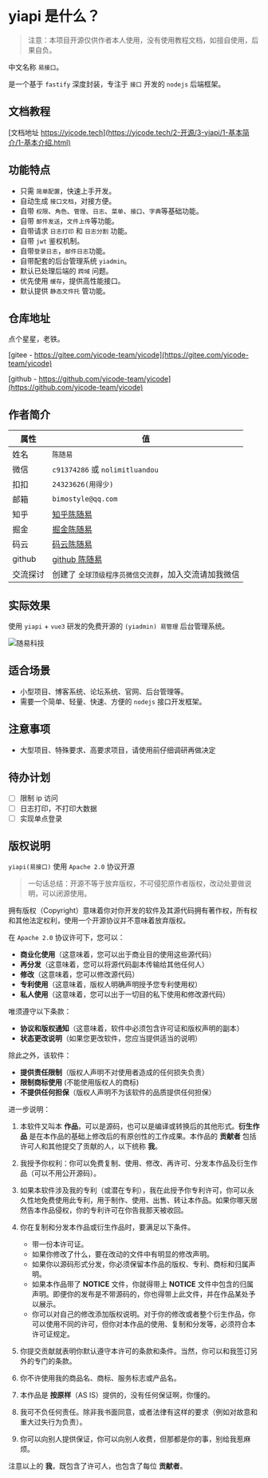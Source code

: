 # yiapi 是什么？

> 注意：本项目开源仅供作者本人使用，没有使用教程文档，如擅自使用，后果自负。

中文名称 `易接口`。

是一个基于 `fastify` 深度封装，专注于 `接口` 开发的 `nodejs` 后端框架。

## 文档教程

[文档地址 https://yicode.tech](https://yicode.tech/2-开源/3-yiapi/1-基本简介/1-基本介绍.html)

## 功能特点

-   只需 `简单配置`，快速上手开发。
-   自动生成 `接口文档`，对接方便。
-   自带 `权限`、`角色`、`管理`、`日志`、`菜单`、`接口`、`字典`等基础功能。
-   自带 `邮件发送`，`文件上传`等功能。
-   自带请求 `日志打印` 和 `日志分割` 功能。
-   自带 `jwt` 鉴权机制。
-   自带`登录日志`，`邮件日志`功能。
-   自带配套的后台管理系统 `yiadmin`。
-   默认已处理后端的 `跨域` 问题。
-   优先使用 `缓存`，提供高性能接口。
-   默认提供 `静态文件托` 管功能。

## 仓库地址

点个星星，老铁。

[gitee - https://gitee.com/yicode-team/yicode](https://gitee.com/yicode-team/yicode)

[github - https://github.com/yicode-team/yicode](https://github.com/yicode-team/yicode)

## 作者简介

| 属性     | 值                                                    |
| -------- | ----------------------------------------------------- |
| 姓名     | `陈随易`                                              |
| 微信     | `c91374286` 或 `nolimitluandou`                       |
| 扣扣     | `24323626(用得少)`                                    |
| 邮箱     | `bimostyle@qq.com`                                    |
| 知乎     | [知乎陈随易](https://www.zhihu.com/people/chensuiyi)  |
| 掘金     | [掘金陈随易](https://juejin.im/user/1239904846873326) |
| 码云     | [码云陈随易](https://gitee.com/banshiweichen)         |
| github   | [github 陈随易](https://github.com/chenbimo)          |
| 交流探讨 | 创建了 `全球顶级程序员微信交流群`，加入交流请加我微信 |

## 实际效果

使用 `yiapi` + `vue3` 研发的免费开源的 `(yiadmin) 易管理` 后台管理系统。

![随易科技](https://static.yicode.tech/images/202306/20230615215924.png)

## 适合场景

-   小型项目、博客系统、论坛系统、官网、后台管理等。
-   需要一个简单、轻量、快速、方便的 `nodejs` 接口开发框架。

## 注意事项

-   大型项目、特殊要求、高要求项目，请使用前仔细调研再做决定

## 待办计划

-   [ ] 限制 ip 访问
-   [ ] 日志打印，不打印大数据
-   [ ] 实现单点登录

## 版权说明

`yiapi(易接口)` 使用 `Apache 2.0` 协议开源

> 一句话总结：开源不等于放弃版权，不可侵犯原作者版权，改动处要做说明，可以闭源使用。

拥有版权（Copyright）意味着你对你开发的软件及其源代码拥有著作权，所有权和其他法定权利，使用一个开源协议并不意味着放弃版权。

在 `Apache 2.0` 协议许可下，您可以：

-   **商业化使用**（这意味着，您可以出于商业目的使用这些源代码）
-   **再分发**（这意味着，您可以将源代码副本传输给其他任何人）
-   **修改**（这意味着，您可以修改源代码）
-   **专利使用**（这意味着，版权人明确声明授予您专利使用权）
-   **私人使用**（这意味着，您可以出于一切目的私下使用和修改源代码）

唯须遵守以下条款：

-   **协议和版权通知**（这意味着，软件中必须包含许可证和版权声明的副本）
-   **状态更改说明**（如果您更改软件，您应当提供适当的说明）

除此之外，该软件：

-   **提供责任限制**（版权人声明不对使用者造成的任何损失负责）
-   **限制商标使用** (不能使用版权人的商标)
-   **不提供任何担保**（版权人声明不为该软件的品质提供任何担保）

进一步说明：

1. 本软件又叫本 **作品**，可以是源码，也可以是编译或转换后的其他形式。**衍生作品** 是在本作品的基础上修改后的有原创性的工作成果。本作品的 **贡献者** 包括许可人和其他提交了贡献的人，以下统称 **我**。
2. 我授予你权利：你可以免费复制、使用、修改、再许可、分发本作品及衍生作品（可以不用公开源码）。
3. 如果本软件涉及我的专利（或潜在专利），我在此授予你专利许可，你可以永久性地免费使用此专利，用于制作、使用、出售、转让本作品。如果你哪天居然告本作品侵权，你的专利许可在你告我那天被收回。
4. 你在复制和分发本作品或衍生作品时，要满足以下条件。

    - 带一份本许可证。
    - 如果你修改了什么，要在改动的文件中有明显的修改声明。
    - 如果你以源码形式分发，你必须保留本作品的版权、专利、商标和归属声明。
    - 如果本作品带了 **NOTICE** 文件，你就得带上 **NOTICE** 文件中包含的归属声明。即便你的发布是不带源码的，你也得带上此文件，并在作品某处予以展示。
    - 你可以对自己的修改添加版权说明。对于你的修改或者整个衍生作品，你可以使用不同的许可，但你对本作品的使用、复制和分发等，必须符合本许可证规定。

5. 你提交贡献就表明你默认遵守本许可的条款和条件。当然，你可以和我签订另外的专门的条款。
6. 你不许使用我的商品名、商标、服务标志或产品名。
7. 本作品是 **按原样**（AS IS）提供的，没有任何保证啊，你懂的。
8. 我可不负任何责任。除非我书面同意，或者法律有这样的要求（例如对故意和重大过失行为负责）。
9. 你可以向别人提供保证，你可以向别人收费，但那都是你的事，别给我惹麻烦。

注意以上的 **我**，既包含了许可人，也包含了每位 **贡献者**。
